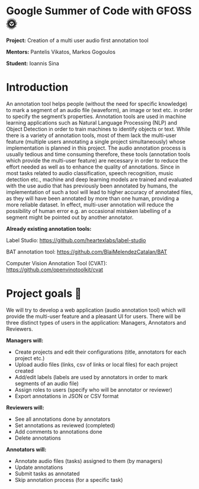 # Google Summer of Code with GFOSS :sun_with_face: 

**Project:** Creation of a multi user audio first annotation tool

**Mentors:** Pantelis Vikatos, Markos Gogoulos

**Student:** Ioannis Sina

# Introduction

An annotation tool helps people (without the need for specific knowledge) to mark a segment of an audio file (waveform), an image or text etc. in order to specify the segment’s properties. Annotation tools are used in machine learning applications such as Natural Language Processing (NLP) and Object Detection in order to train machines to identify objects or text. While there is a variety of annotation tools, most of them lack the multi-user feature (multiple users annotating a single project simultaneously) whose implementation is planned in this project. The audio annotation process is usually tedious and time consuming therefore, these tools (annotation tools which provide the multi-user feature) are necessary in order to reduce the effort needed as well as to enhance the quality of annotations. Since in most tasks related to audio classification, speech recognition, music detection etc., machine and deep learning models are trained and evaluated with the use audio that has previously been annotated by humans, the implementation of such a tool will lead to higher accuracy of annotated files, as they will have been annotated by more than one human, providing a more reliable dataset. In effect, multi-user annotation will reduce the possibility of human error e.g. an occasional mistaken labelling of a segment might be pointed out by another annotator.

**Already existing annotation tools:**

Label Studio: https://github.com/heartexlabs/label-studio

BAT annotation tool: https://github.com/BlaiMelendezCatalan/BAT

Computer Vision Annotation Tool (CVAT): https://github.com/openvinotoolkit/cvat

# Project goals :dart: 

We will try to develop a web application (audio annotation tool) which will provide the multi-user feature and a pleasant UI for users. There will be three distinct types of users in the application: Managers, Annotators and Reviewers.

**Managers will:**

* Create projects and edit their configurations (title, annotators for each project etc.)
* Upload audio files (links, csv of links or local files) for each project created
* Add/edit labels (labels are used by annotators in order to mark segments of an audio file)
* Assign roles to users (specify who will be annotator or reviewer)
* Export annotations in JSON or CSV format

**Reviewers will:**

* See all annotations done by annotators
* Set annotations as reviewed (completed)
* Add comments to annotations done
* Delete annotations

**Annotators will:**

* Annotate audio files (tasks) assigned  to them (by managers)
* Update annotations
* Submit tasks as annotated
* Skip annotation process (for a specific task)


